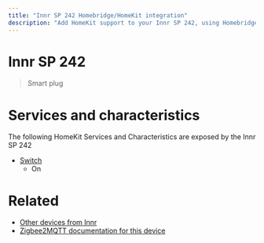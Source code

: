 ```yaml
---
title: "Innr SP 242 Homebridge/HomeKit integration"
description: "Add HomeKit support to your Innr SP 242, using Homebridge, Zigbee2MQTT and homebridge-z2m."
---
```

<!---
This file has been GENERATED using src/docgen/docgen.ts
DO NOT EDIT THIS FILE MANUALLY!
-->
# Innr SP 242
> Smart plug


# Services and characteristics
The following HomeKit Services and Characteristics are exposed by
the Innr SP 242

* [Switch](../../switch.md)
  * On


# Related
* [Other devices from Innr](../index.md#innr)
* [Zigbee2MQTT documentation for this device](https://www.zigbee2mqtt.io/devices/SP_242.html)